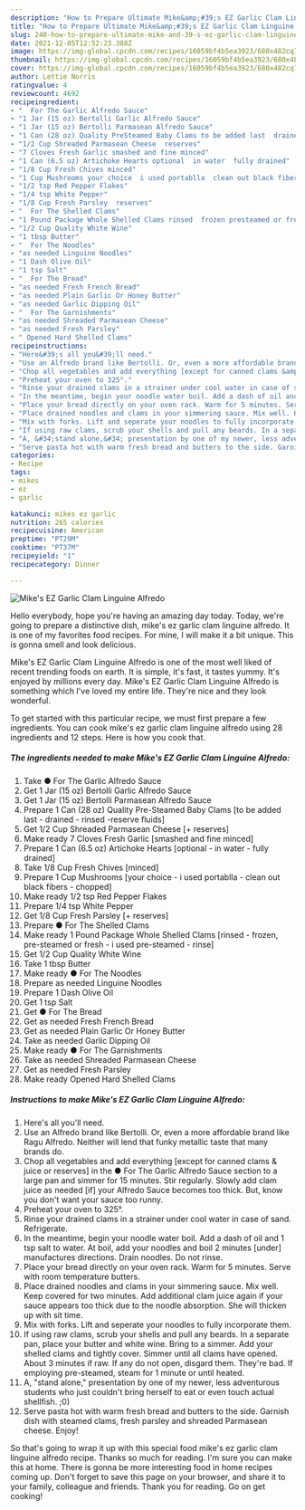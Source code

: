 ```yaml
---
description: "How to Prepare Ultimate Mike&amp;#39;s EZ Garlic Clam Linguine Alfredo"
title: "How to Prepare Ultimate Mike&amp;#39;s EZ Garlic Clam Linguine Alfredo"
slug: 240-how-to-prepare-ultimate-mike-and-39-s-ez-garlic-clam-linguine-alfredo
date: 2021-12-05T12:52:23.388Z
image: https://img-global.cpcdn.com/recipes/16059bf4b5ea3923/680x482cq70/mikes-ez-garlic-clam-linguine-alfredo-recipe-main-photo.jpg
thumbnail: https://img-global.cpcdn.com/recipes/16059bf4b5ea3923/680x482cq70/mikes-ez-garlic-clam-linguine-alfredo-recipe-main-photo.jpg
cover: https://img-global.cpcdn.com/recipes/16059bf4b5ea3923/680x482cq70/mikes-ez-garlic-clam-linguine-alfredo-recipe-main-photo.jpg
author: Lettie Norris
ratingvalue: 4
reviewcount: 4692
recipeingredient:
- "  For The Garlic Alfredo Sauce"
- "1 Jar (15 oz) Bertolli Garlic Alfredo Sauce"
- "1 Jar (15 oz) Bertolli Parmasean Alfredo Sauce"
- "1 Can (28 oz) Quality PreSteamed Baby Clams to be added last  drained  rinsed reserve fluids"
- "1/2 Cup Shreaded Parmasean Cheese  reserves"
- "7 Cloves Fresh Garlic smashed and fine minced"
- "1 Can (6.5 oz) Artichoke Hearts optional  in water  fully drained"
- "1/8 Cup Fresh Chives minced"
- "1 Cup Mushrooms your choice  i used portablla  clean out black fibers  chopped"
- "1/2 tsp Red Pepper Flakes"
- "1/4 tsp White Pepper"
- "1/8 Cup Fresh Parsley  reserves"
- "  For The Shelled Clams"
- "1 Pound Package Whole Shelled Clams rinsed  frozen presteamed or fresh  i used presteamed  rinse"
- "1/2 Cup Quality White Wine"
- "1 tbsp Butter"
- "  For The Noodles"
- "as needed Linguine Noodles"
- "1 Dash Olive Oil"
- "1 tsp Salt"
- "  For The Bread"
- "as needed Fresh French Bread"
- "as needed Plain Garlic Or Honey Butter"
- "as needed Garlic Dipping Oil"
- "  For The Garnishments"
- "as needed Shreaded Parmasean Cheese"
- "as needed Fresh Parsley"
- " Opened Hard Shelled Clams"
recipeinstructions:
- "Here&#39;s all you&#39;ll need."
- "Use an Alfredo brand like Bertolli. Or, even a more affordable brand like Ragu Alfredo. Neither will lend that funky metallic taste that many brands do."
- "Chop all vegetables and add everything [except for canned clams &amp; juice or reserves] in the ● For The Garlic Alfredo Sauce section to a large pan and simmer for 15 minutes. Stir regularly. Slowly add clam juice as needed [if] your Alfredo Sauce becomes too thick. But, know you don&#39;t want your sauce too runny."
- "Preheat your oven to 325°."
- "Rinse your drained clams in a strainer under cool water in case of sand. Refrigerate."
- "In the meantime, begin your noodle water boil. Add a dash of oil and 1 tsp salt to water. At boil, add your noodles and boil 2 minutes [under] manufactures directions. Drain noodles. Do not rinse."
- "Place your bread directly on your oven rack. Warm for 5 minutes. Serve with room temperature butters."
- "Place drained noodles and clams in your simmering sauce. Mix well. Keep covered for two minutes. Add additional clam juice again if your sauce appears too thick due to the noodle absorption. She will thicken up with sit time."
- "Mix with forks. Lift and seperate your noodles to fully incorporate them."
- "If using raw clams, scrub your shells and pull any beards. In a separate pan, place your butter and white wine. Bring to a simmer. Add your shelled clams and tightly cover. Simmer until all clams have opened. About 3 minutes if raw. If any do not open, disgard them. They&#39;re bad. If employing pre-steamed, steam for 1 minute or until heated."
- "A, &#34;stand alone,&#34; presentation by one of my newer, less adventurous students who just couldn&#39;t bring herself to eat or even touch actual shellfish. ;0)"
- "Serve pasta hot with warm fresh bread and butters to the side. Garnish dish with steamed clams, fresh parsley and shreaded Parmasean cheese. Enjoy!"
categories:
- Recipe
tags:
- mikes
- ez
- garlic

katakunci: mikes ez garlic 
nutrition: 265 calories
recipecuisine: American
preptime: "PT29M"
cooktime: "PT37M"
recipeyield: "1"
recipecategory: Dinner

---
```



![Mike&#39;s EZ Garlic Clam Linguine Alfredo](https://img-global.cpcdn.com/recipes/16059bf4b5ea3923/680x482cq70/mikes-ez-garlic-clam-linguine-alfredo-recipe-main-photo.jpg)

Hello everybody, hope you're having an amazing day today. Today, we're going to prepare a distinctive dish, mike&#39;s ez garlic clam linguine alfredo. It is one of my favorites food recipes. For mine, I will make it a bit unique. This is gonna smell and look delicious.

Mike&#39;s EZ Garlic Clam Linguine Alfredo is one of the most well liked of recent trending foods on earth. It is simple, it's fast, it tastes yummy. It's enjoyed by millions every day. Mike&#39;s EZ Garlic Clam Linguine Alfredo is something which I've loved my entire life. They're nice and they look wonderful.




To get started with this particular recipe, we must first prepare a few ingredients. You can cook mike&#39;s ez garlic clam linguine alfredo using 28 ingredients and 12 steps. Here is how you cook that.

<!--inarticleads1-->

##### The ingredients needed to make Mike&#39;s EZ Garlic Clam Linguine Alfredo:

1. Take  ● For The Garlic Alfredo Sauce
1. Get 1 Jar (15 oz) Bertolli Garlic Alfredo Sauce
1. Get 1 Jar (15 oz) Bertolli Parmasean Alfredo Sauce
1. Prepare 1 Can (28 oz) Quality Pre-Steamed Baby Clams [to be added last - drained - rinsed -reserve fluids]
1. Get 1/2 Cup Shreaded Parmasean Cheese [+ reserves]
1. Make ready 7 Cloves Fresh Garlic [smashed and fine minced]
1. Prepare 1 Can (6.5 oz) Artichoke Hearts [optional - in water - fully drained]
1. Take 1/8 Cup Fresh Chives [minced]
1. Prepare 1 Cup Mushrooms [your choice - i used portablla - clean out black fibers - chopped]
1. Make ready 1/2 tsp Red Pepper Flakes
1. Prepare 1/4 tsp White Pepper
1. Get 1/8 Cup Fresh Parsley [+ reserves]
1. Prepare  ● For The Shelled Clams
1. Make ready 1 Pound Package Whole Shelled Clams [rinsed - frozen, pre-steamed or fresh - i used pre-steamed - rinse]
1. Get 1/2 Cup Quality White Wine
1. Take 1 tbsp Butter
1. Make ready  ● For The Noodles
1. Prepare as needed Linguine Noodles
1. Prepare 1 Dash Olive Oil
1. Get 1 tsp Salt
1. Get  ● For The Bread
1. Get as needed Fresh French Bread
1. Get as needed Plain Garlic Or Honey Butter
1. Take as needed Garlic Dipping Oil
1. Make ready  ● For The Garnishments
1. Take as needed Shreaded Parmasean Cheese
1. Get as needed Fresh Parsley
1. Make ready  Opened Hard Shelled Clams




<!--inarticleads2-->

##### Instructions to make Mike&#39;s EZ Garlic Clam Linguine Alfredo:

1. Here&#39;s all you&#39;ll need.
1. Use an Alfredo brand like Bertolli. Or, even a more affordable brand like Ragu Alfredo. Neither will lend that funky metallic taste that many brands do.
1. Chop all vegetables and add everything [except for canned clams &amp; juice or reserves] in the ● For The Garlic Alfredo Sauce section to a large pan and simmer for 15 minutes. Stir regularly. Slowly add clam juice as needed [if] your Alfredo Sauce becomes too thick. But, know you don&#39;t want your sauce too runny.
1. Preheat your oven to 325°.
1. Rinse your drained clams in a strainer under cool water in case of sand. Refrigerate.
1. In the meantime, begin your noodle water boil. Add a dash of oil and 1 tsp salt to water. At boil, add your noodles and boil 2 minutes [under] manufactures directions. Drain noodles. Do not rinse.
1. Place your bread directly on your oven rack. Warm for 5 minutes. Serve with room temperature butters.
1. Place drained noodles and clams in your simmering sauce. Mix well. Keep covered for two minutes. Add additional clam juice again if your sauce appears too thick due to the noodle absorption. She will thicken up with sit time.
1. Mix with forks. Lift and seperate your noodles to fully incorporate them.
1. If using raw clams, scrub your shells and pull any beards. In a separate pan, place your butter and white wine. Bring to a simmer. Add your shelled clams and tightly cover. Simmer until all clams have opened. About 3 minutes if raw. If any do not open, disgard them. They&#39;re bad. If employing pre-steamed, steam for 1 minute or until heated.
1. A, &#34;stand alone,&#34; presentation by one of my newer, less adventurous students who just couldn&#39;t bring herself to eat or even touch actual shellfish. ;0)
1. Serve pasta hot with warm fresh bread and butters to the side. Garnish dish with steamed clams, fresh parsley and shreaded Parmasean cheese. Enjoy!




So that's going to wrap it up with this special food mike&#39;s ez garlic clam linguine alfredo recipe. Thanks so much for reading. I'm sure you can make this at home. There is gonna be more interesting food in home recipes coming up. Don't forget to save this page on your browser, and share it to your family, colleague and friends. Thank you for reading. Go on get cooking!

